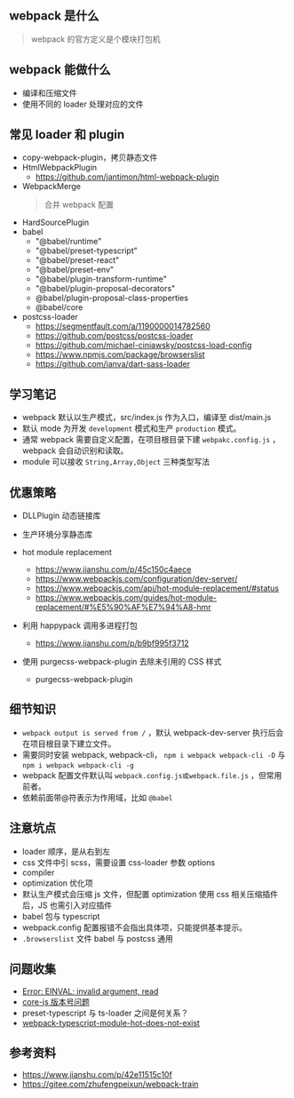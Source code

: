 ## webpack 是什么

> webpack 的官方定义是个模块打包机

## webpack 能做什么

- 编译和压缩文件
- 使用不同的 loader 处理对应的文件

## 常见 loader 和 plugin

- copy-webpack-plugin，拷贝静态文件
- HtmlWebpackPlugin
  - https://github.com/jantimon/html-webpack-plugin
- WebpackMerge
  > 合并 webpack 配置
- HardSourcePlugin
- babel
  - "@babel/runtime"
  - "@babel/preset-typescript"
  - "@babel/preset-react"
  - "@babel/preset-env"
  - "@babel/plugin-transform-runtime"
  - "@babel/plugin-proposal-decorators"
  - @babel/plugin-proposal-class-properties
  - @babel/core
- postcss-loader
  - https://segmentfault.com/a/1190000014782560
  - https://github.com/postcss/postcss-loader
  - https://github.com/michael-ciniawsky/postcss-load-config
  - https://www.npmjs.com/package/browserslist
  - https://github.com/ianva/dart-sass-loader

## 学习笔记

- webpack 默认以生产模式，src/index.js 作为入口，编译至 dist/main.js
- 默认 mode 为开发 `development` 模式和生产 `production` 模式。
- 通常 webpack 需要自定义配置，在项目根目录下建 `webpakc.config.js` ，webpack 会自动识别和读取。
- module 可以接收 `String,Array,Object` 三种类型写法

## 优惠策略

- DLLPlugin 动态链接库
- 生产环境分享静态库
- hot module replacement
  - https://www.jianshu.com/p/45c150c4aece
  - https://www.webpackjs.com/configuration/dev-server/
  - https://www.webpackjs.com/api/hot-module-replacement/#status
  - https://www.webpackjs.com/guides/hot-module-replacement/#%E5%90%AF%E7%94%A8-hmr
- 利用 happypack 调用多进程打包

  - https://www.jianshu.com/p/b9bf995f3712

- 使用 purgecss-webpack-plugin 去除未引用的 CSS 样式
  - purgecss-webpack-plugin

## 细节知识

- `webpack output is served from /` ，默认 webpack-dev-server 执行后会在项目根目录下建立文件。
- 需要同时安装 webpack, webpack-cli， `npm i webpack webpack-cli -D` 与 `npm i webpack webpack-cli -g`
- webpack 配置文件默认叫 `webpack.config.js或webpack.file.js` ，但常用前者。
- 依赖前面带@符表示为作用域，比如 `@babel`

## 注意坑点

- loader 顺序，是从右到左
- css 文件中引 scss，需要设置 css-loader 参数 options
- compiler
- optimization 优化项
- 默认生产模式会压缩 js 文件，但配置 optimization 使用 css 相关压缩插件后，JS 也需引入对应插件
- babel 包与 typescript
- webpack.config 配置报错不会指出具体项，只能提供基本提示。
- `.browserslist` 文件 babel 与 postcss 通用

## 问题收集

- [Error: EINVAL: invalid argument, read](https://stackoverflow.com/questions/47087759/getting-error-einval-invalid-argument-read-for-npm-install-save-dev-esli)
- [core-js 版本号问题](https://stackoverflow.com/questions/55308769/module-not-found-error-cant-resolve-core-js-es6)
- preset-typescript 与 ts-loader 之间是何关系？
- [webpack-typescript-module-hot-does-not-exist](https://stackoverflow.com/questions/40568176/webpack-typescript-module-hot-does-not-exist)

## 参考资料

- https://www.jianshu.com/p/42e11515c10f
- https://gitee.com/zhufengpeixun/webpack-train
